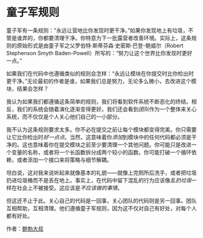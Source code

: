 # 童子军规则

童子军有一条规则：“永远让营地比你发现时更干净。”如果你发现地上有垃圾，不管是谁弄的，你都要清理干净。你特意为下一批露营者改善环境。实际上，这条规则的原始形式是由童子军之父罗伯特·斯蒂芬森·史密斯·巴登-鲍威尔（Robert Stephenson Smyth Baden-Powell）所写的：“努力让这个世界比你发现时更好一点。”

如果我们在代码中也遵循类似的规则会怎样：“永远让模块在你提交时比你检出时更干净。”无论最初的作者是谁，如果我们总是努力，无论多么微小，去改进这个模块，结果会怎样？

我认为如果我们都遵循这条简单的规则，我们将看到软件系统不断恶化的终结。相反，我们的系统会随着演化逐渐变得更好。我们还会看到*团队*作为一个整体来关心系统，而不仅仅是个人关心他们自己的一小部分。

我不认为这条规则要求太多。你不必在提交之前让每个模块都变得完美。你只需要让它比你检出时*好一点点*。当然，这意味着你*添加*到模块中的任何代码都必须是干净的。这也意味着你在提交模块之前至少要清理一个其他问题。你可能只是改进一个变量的名称，或者将一个长函数拆分成两个较小的函数。你可能打破一个循环依赖，或者添加一个接口来将策略与细节解耦。

坦白说，这对我来说听起来就像基本的礼貌——就像上完厕所后洗手，或者把垃圾扔进垃圾桶而不是丢在地上。事实上，在代码中留下混乱的行为应该像*乱扔垃圾*一样在社会上不被接受。这应该是*不应该做的事情*。

但这还不止于此。关心自己的代码是一回事，关心团队的代码则是另一回事。团队互相帮助，互相清理。他们遵循童子军规则，因为这不仅对自己有好处，对每个人都有好处。

作者：[鲍勃大叔](http://programmer.97things.oreilly.com/wiki/index.php/Uncle_Bob)